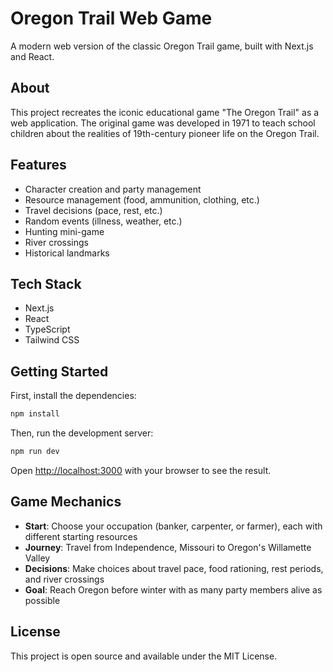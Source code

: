 # Oregon Trail Web Game

A modern web version of the classic Oregon Trail game, built with Next.js and React.

## About

This project recreates the iconic educational game "The Oregon Trail" as a web application. The original game was developed in 1971 to teach school children about the realities of 19th-century pioneer life on the Oregon Trail.

## Features

- Character creation and party management
- Resource management (food, ammunition, clothing, etc.)
- Travel decisions (pace, rest, etc.)
- Random events (illness, weather, etc.)
- Hunting mini-game
- River crossings
- Historical landmarks

## Tech Stack

- Next.js
- React
- TypeScript
- Tailwind CSS

## Getting Started

First, install the dependencies:

```bash
npm install
```

Then, run the development server:

```bash
npm run dev
```

Open [http://localhost:3000](http://localhost:3000) with your browser to see the result.

## Game Mechanics

- **Start**: Choose your occupation (banker, carpenter, or farmer), each with different starting resources
- **Journey**: Travel from Independence, Missouri to Oregon's Willamette Valley
- **Decisions**: Make choices about travel pace, food rationing, rest periods, and river crossings
- **Goal**: Reach Oregon before winter with as many party members alive as possible

## License

This project is open source and available under the MIT License.